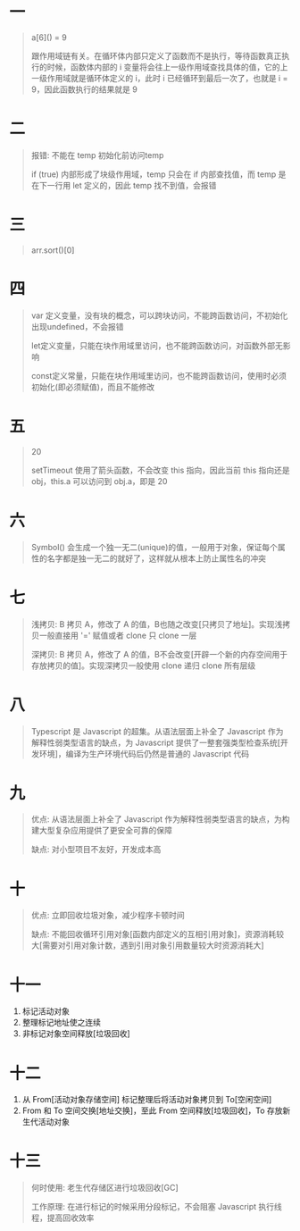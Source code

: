 # 一
> a\[6]() = 9
> 
> 跟作用域链有关。在循环体内部只定义了函数而不是执行，等待函数真正执行的时候，函数体内部的 i 变量将会往上一级作用域查找具体的值，它的上一级作用域就是循环体定义的 i，此时 i 已经循环到最后一次了，也就是 i = 9，因此函数执行的结果就是 9

# 二
> 报错: 不能在 temp 初始化前访问temp
> 
> if (true) 内部形成了块级作用域，temp 只会在 if 内部查找值，而 temp 是在下一行用 let 定义的，因此 temp 找不到值，会报错

# 三
> arr.sort()[0]

# 四
> var 定义变量，没有块的概念，可以跨块访问，不能跨函数访问，不初始化出现undefined，不会报错
> 
> let定义变量，只能在块作用域里访问，也不能跨函数访问，对函数外部无影响 
> 
> const定义常量，只能在块作用域里访问，也不能跨函数访问，使用时必须初始化(即必须赋值)，而且不能修改

# 五
> 20
> 
> setTimeout 使用了箭头函数，不会改变 this 指向，因此当前 this 指向还是 obj，this.a 可以访问到 obj.a，即是 20

# 六
> Symbol() 会生成一个独一无二(unique)的值，一般用于对象，保证每个属性的名字都是独一无二的就好了，这样就从根本上防止属性名的冲突

# 七
> 浅拷贝: B 拷贝 A，修改了 A 的值，B也随之改变[只拷贝了地址]。实现浅拷贝一般直接用 '=' 赋值或者 clone 只 clone 一层
> 
> 深拷贝: B 拷贝 A，修改了 A 的值，B不会改变[开辟一个新的内存空间用于存放拷贝的值]。实现深拷贝一般使用 clone 递归 clone 所有层级

# 八
> Typescript 是 Javascript 的超集。从语法层面上补全了 Javascript 作为解释性弱类型语言的缺点，为 Javascript 提供了一整套强类型检查系统[开发环境]，编译为生产环境代码后仍然是普通的 Javascript 代码

# 九
> 优点: 从语法层面上补全了 Javascript 作为解释性弱类型语言的缺点，为构建大型复杂应用提供了更安全可靠的保障
> 
> 缺点: 对小型项目不友好，开发成本高

# 十
> 优点: 立即回收垃圾对象，减少程序卡顿时间
> 
> 缺点: 不能回收循环引用对象[函数内部定义的互相引用对象]，资源消耗较大[需要对引用对象计数，遇到引用对象引用数量较大时资源消耗大]

# 十一
1. 标记活动对象
2. 整理标记地址使之连续
3. 非标记对象空间释放[垃圾回收]

# 十二
1. 从 From[活动对象存储空间] 标记整理后将活动对象拷贝到 To[空闲空间]
2. From 和 To 空间交换[地址交换]，至此 From 空间释放[垃圾回收]，To 存放新生代活动对象

# 十三
> 何时使用: 老生代存储区进行垃圾回收[GC]
> 
> 工作原理: 在进行标记的时候采用分段标记，不会阻塞 Javascript 执行线程，提高回收效率